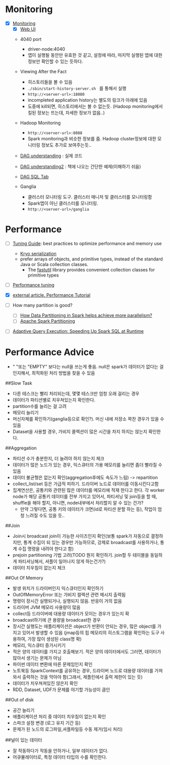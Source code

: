 # Monitoring
- [x] [Monitoring](https://spark.apache.org/docs/latest/monitoring.html)
    - [x] [Web UI](https://spark.apache.org/docs/latest/web-ui.html)
    - 4040 port
        - driver-node:4040
        - 앱이 실행될 동안만 유효한 것 같고, 설정에 따라, 마지막 실행된 앱에 대한 정보만 확인할 수 있는 듯하다.
    - Viewing After the Fact
        - 히스토리들을 볼 수 있음
        - ```./sbin/start-history-server.sh ``` 를 통해서 실행
        - `http://<server-url>:18080`
        - incompleted application history는 별도의 링크가 아래에 있음
        - 도중에 kill되면, 히스토리에서는 볼 수 없는듯. (Hadoop monitoring에서 킬된 정보는 뜨는데, 자세한 정보가 없음..)

    - Hadoop Monitoring
        - `http://<server-url>:8088`
        - Spark monitoring과 비슷한 정보를 줌. Hadoop cluster정보에 대한 모니터링 정보도 추가로 보여주는듯..
    - [DAG understanding](dag/dag-understanding.md) : 실제 코드
    - [DAG understanding2](dag/dag-understanding2.md) : 책에 나오는 간단한 예제(이해하기 쉬움)
    - [DAG SQL Tab](dag/dag-sql-tab.md)
    - Ganglia
        - 클러스터 모니터링 도구. 클러스터 매니저 및 클러스터를 모니터링함
        - Spark앱이 아닌 클러스터를 모니터링.
        - `http://<server-url>/ganglia`

# Performance
- [ ] [Tuning Guide](https://spark.apache.org/docs/latest/tuning.html): best practices to optimize performance and memory use
   - [Kryo serialization](https://spark.apache.org/docs/latest/tuning.html#data-serialization)
    - prefer arrays of objects, and primitive types, instead of the standard Java or Scala collection classes.
        - The [fastutil](http://fastutil.di.unimi.it/) library provides convenient collection classes for primitive types
- [ ] [Performance tuning](https://spark.apache.org/docs/latest/sql-performance-tuning.html#join-strategy-hints-for-sql-queries)
- [x] [external article. Performance Tutorial](https://blog.scottlogic.com/2018/03/22/apache-spark-performance.html#:~:text=A%20shuffle%20occurs%20when%20data,likely%20on%20a%20different%20executor.)    
- [ ] How many partition is good?
    - [ ] [How Data Partitioning in Spark helps achieve more parallelism?](https://www.dezyre.com/article/how-data-partitioning-in-spark-helps-achieve-more-parallelism/297#:~:text=Having%20too%20large%20a%20number,or%20no%20data%20at%20all.)
    - [ ] [Apache Spark Partitioning](https://medium.com/@adrianchang/apache-spark-partitioning-e9faab369d14)
- [ ] [Adaptive Query Execution: Speeding Up Spark SQL at Runtime](https://databricks.com/blog/2020/05/29/adaptive-query-execution-speeding-up-spark-sql-at-runtime.html)


# Performance Advice
- " "또는 "EMPTY" 보다는 null을 쓰는게 좋음. null은 spark가 데이터가 없다는 걸 인지해서, 최적화된 처리 방법을 찾을 수 있음

##Slow Task
- 다른 테스크는 빨리 처리되는데, 몇몇 테스크만 엄청 오래 걸리는 경우
- 데이터가 파티션별로 치우쳐있는지 확인한다.
- partition수를 늘리는 걸 고려
- 메모리 늘리기
- 머신자체를 확인하기(ganglia등으로 확인?). 머신 내에 저장소 꽉찬 경우가 있을 수 있음
- Dataset을 사용할 경우, 가비지 콜렉션이 많은 시간을 차지 하지는 않는지 확인한다.

##Aggregation
- 파티션 수가 충분한지, 더 늘려야 하지 않는지 체크
- 데이터가 많은 노드가 있는 경우, 익스큐터의 가용 메모리를 늘리면 좀더 빨라질 수 있음
- 데이터 불균형은 없는지 확인(aggregation후에도 속도가 느림) -> repartition
- collect_list/set 등은 가급적 피하기. 드라이버 노드로 데이터를 이동시킨다고함
- 집계연산은, 공통키와 관련된 많은 데이터를 메모리에 적재 한다고 한다. 각 worker node가 해당 공통키 데이터를 전부 가지고 있어서, 파티셔닝 및 join등을 할 때, shuffle을 해야 할지, 아니면, node내부에서 처리할지 알 수 있는 건가?
    - 만약 그렇다면, 공통 키의 데이터가 크면(id로 파티션 분할 하는 등), 작업이 엄청 느려질 수도 있을 듯..

##Join
- Join시 broadcast join이 가능한 사이즈인지 확인(보통 spark가 자동으로 결정하지만, 통계 수집이 되 있는 경우만 가능하므로, 강제로 broadcast를 사용하거나, 통계 수집 명령을 내려야 한다고 함)
- prejoin partitioning 기법 고려(TODO 뭔지 확인하기. join할 두 테이블을 동일하게 파티셔닝해서, 셔플이 일어나지 않게 하는건가?)
- 데이터 치우침이 없는지 체크

##Out Of Memory
- 발생 위치가 드라이버인지 익스큐터인지 확인하기
- OutOfMemoryError 또는 가비지 컬렉션 관련 메시지 출력됨
- 명령이 장시간 실행되거나, 실행되지 않음. 반응이 거의 없음
- 드라이버 JVM 메모리 사용량이 많음
- collect등 드라이버에 대용량 데이터가 모이는 경우가 있는지 확
- broadcast하기에 큰 용량을 broadcast한 경우
- 장시간 실행도는 애플리케이션은 object가 반환이 안되는 경우, 많은 object를 가지고 있어서 발생할 수 있음 (jmap등의 힙 메모리의 히스토그램을 확인하는 도구 사용하여, 가장 많이 생성된 class명 확)
- 메모리, 익스큐터 증가시키기
- 적은 양의 데이터를 가지고 호출해보기. 적은 양의 데이터에서도 그러면, 데이터가 많아서 생기는 문제가 아님
- 파이썬 데이터 변환에 따른 문제임인지 확인  
- 노트북등 SparkContext를 공유하는 경우, 드라이버 노드로 대용량 데이터를 가져와서 출력하는 것을 막아야 함(그래서, 제플린에서 출력 제한이 있는 듯)
- 데이터가 치우쳐져있진 않은지 확인
- RDD, Dataset, UDF가 문제를 야기할 가능성이 큼인

##Out of disk
- 공간 늘리기
- 애플리케이션 처리 중 데이터 치우침이 없는지 확인
- 스파크 설정 변경 (로그 유지 기간 등)
- 문제가 된 노드의 로그파일,셔플파일등 수동 제거(임시 처리)

##널이 있는 데이터
- 잘 작동하다가 작동을 안하거나, 일부 데이터가 없다.
- 어큐뮬레이터로, 특정 데이터 타입의 수를 확인한다.